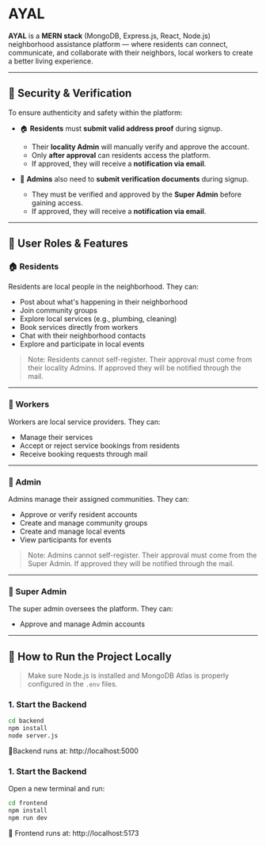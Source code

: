 # AYAL

**AYAL** is a **MERN stack** (MongoDB, Express.js, React, Node.js) neighborhood assistance platform — where residents can connect, communicate, and collaborate with their neighbors, local workers to create a better living experience.

---

## 🔐 Security & Verification

To ensure authenticity and safety within the platform:

- 🏠 **Residents** must **submit valid address proof** during signup.
  - Their **locality Admin** will manually verify and approve the account.
  - Only **after approval** can residents access the platform.
  - If approved, they will receive a **notification via email**.

- 👮 **Admins** also need to **submit verification documents** during signup.
  - They must be verified and approved by the **Super Admin** before gaining access.
  - If approved, they will receive a **notification via email**.

---


## 👥 User Roles & Features

### 🏠 Residents
Residents are local people in the neighborhood. They can:
- Post about what's happening in their neighborhood
- Join community groups
- Explore local services (e.g., plumbing, cleaning)
- Book services directly from workers
- Chat with their neighborhood contacts
- Explore and participate in local events

 > Note: Residents cannot self-register. Their approval must come from their locality Admins. If approved they will be notified through the mail.

---

### 🔧 Workers
Workers are local service providers. They can:
- Manage their services
- Accept or reject service bookings from residents
- Receive booking requests through mail
---

### 👮 Admin
Admins manage their assigned communities. They can:
- Approve or verify resident accounts
- Create and manage community groups
- Create and manage local events
- View participants for events

> Note: Admins cannot self-register. Their approval must come from the Super Admin. If approved they will be notified through the mail.

---

### 🦸 Super Admin
The super admin oversees the platform. They can:
- Approve and manage Admin accounts

---

## 🚀 How to Run the Project Locally

> Make sure Node.js is installed and MongoDB Atlas is properly configured in the `.env` files.

### 1. Start the Backend

```bash
cd backend
npm install
node server.js
```
📍Backend runs at: http://localhost:5000

### 1. Start the Backend
Open a new terminal and run:

```bash
cd frontend
npm install
npm run dev
```
📍 Frontend runs at: http://localhost:5173



